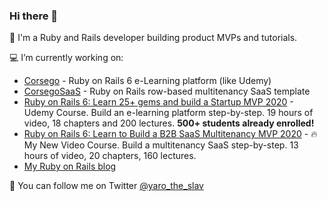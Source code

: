 ### Hi there 👋

<!--
**yshmarov/yshmarov** is a ✨ _special_ ✨ repository because its `README.md` (this file) appears on your GitHub profile.

Here are some ideas to get you started:

- 🔭 I’m currently working on ...
- 🌱 I’m currently learning ...
- 👯 I’m looking to collaborate on ...
- 🤔 I’m looking for help with ...
- 💬 Ask me about ...
- 📫 How to reach me: ...
- 😄 Pronouns: ...
- ⚡ Fun fact: ...
-->

🧐 I'm a Ruby and Rails developer building product MVPs and tutorials.

💻 I’m currently working on:

* [Corsego](https://corsego.com) - Ruby on Rails 6 e-Learning platform (like Udemy)
* [CorsegoSaaS](https://saas.corsego.com) - Ruby on Rails row-based multitenancy SaaS template
* [Ruby on Rails 6: Learn 25+ gems and build a Startup MVP 2020](https://www.udemy.com/course/2519558/?referralCode=4721E9D437DEE1734159) - Udemy Course. Build an e-learning platform step-by-step. 19 hours of video, 18 chapters and 200 lectures. **500+ students already enrolled!**
* [Ruby on Rails 6: Learn to Build a B2B SaaS Multitenancy MVP 2020](https://gumroad.com/l/lHKxjT) - 🔥 My New Video Course. Build a multitenancy SaaS step-by-step. 13 hours of video, 20 chapters, 160 lectures.
* [My Ruby on Rails blog](https://blog.corsego.com)

💬 You can follow me on Twitter [@yaro_the_slav](https://twitter.com/yaro_the_slav)
